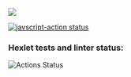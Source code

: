 <a href="https://codeclimate.com/github/ponttor/frontend-project-lvl2/maintainability"><img src="https://api.codeclimate.com/v1/badges/bc5642f0ba486a4f8551/maintainability" /></a>

<a href="https://github.com/ponttor/frontend-project-lvl2/actions"><img alt="javscript-action status" src="https://github.com/ponttor/frontend-project-lvl2/workflows/Node%20CI/badge.svg"></a>



### Hexlet tests and linter status:
![Actions Status](/workflows/hexlet-check/badge.svg)